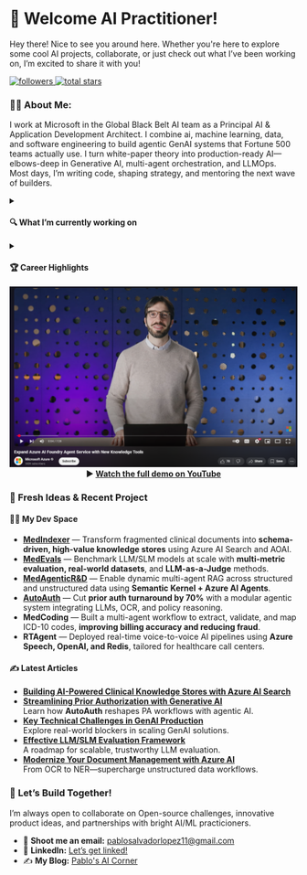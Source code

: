 # 👋 **Welcome AI Practitioner!**

Hey there! Nice to see you around here. Whether you're here to explore some cool AI projects, collaborate, or just check out what I’ve been working on, I’m excited to share it with you!

<p align="left">
  <!-- Followers Badge -->
  <a href="https://github.com/pablosalvador10?tab=followers">
    <img alt="followers" title="Follow me on GitHub" src="https://img.shields.io/github/followers/pablosalvador10?color=236ad3&label=Follow&style=for-the-badge"/>
  </a>
  <!-- Stars Badge -->
  <a href="https://github.com/pablosalvador10?tab=repositories&sort=stargazers">
    <img alt="total stars" title="Total stars on GitHub" src="https://img.shields.io/github/stars/pablosalvador10?color=55960c&style=for-the-badge"/>
  </a>
</p>



### 👨‍💻 **About Me:**  
I work at Microsoft in the Global Black Belt AI team as a Principal AI & Application Development Architect. I combine ai, machine learning, data, and software engineering to build agentic GenAI systems that Fortune 500 teams actually use. I turn white-paper theory into production-ready AI—elbows-deep in Generative AI, multi-agent orchestration, and LLMOps. Most days, I’m writing code, shaping strategy, and mentoring the next wave of builders.

<details>
  <summary><h4>🔍 What I’m currently working on</h4></summary>

  - **Secure Real-Time Voice Agents:** Architecting HIPAA-grade, end-to-end-encrypted speech-to-speech pipelines that keep PHI safe while enabling sub-second agentic conversations.
  - **Agentic Protocols & Control Planes:** Designing open communication standards (MCP, A2A) and mapping them onto Azure AI Foundry’s multi-agent control planes for seamless agent hand-offs.
  - **Production Agentic Memory Layers:** Building hierarchical short-/long-term memory that persist and retrieve context across agent invocations in mission-critical flows.
  - **LLM-App Evaluation & LLMOps:** Creating end-to-end evaluation harnesses to track latency, cost, alignment, and quality of multi-agent GenAI applications before and after release.

</details>

<details>
  <summary><h4>🏆 Career Highlights</h4></summary>
  
  - **Founder of [AI HLS Ignited](https://github.com/microsoft/aihlsIgnited)** — Created and led the flagship accelerator program at Microsoft, empowering the HLS industry across live technical webinars and GitHub-first assets. The program is catalyzing **real-world GenAI adoption** across provider, payor, and   life science orgs through hands-on labs and applied use cases.
  - **Northwestern Adjunct Instructor** — Teaching cloud computing and AI to the next wave of leaders in the MSAI graduate program.
  - **Established and led an MLOps practice**, deploying both real-time and batch ML solutions globally at [Concentrix](https://fortune.com/company/concentrix/fortune500/) consulting services.
    - Led multiple algorithms to production-grade ML systems within Fortune 500 enterprises during my consulting stage at Concentrix, from concept to deployment.
  - Principal author and designer of the MLOps accelerator framework at [Levi's & Co Tech](https://www.fortune.com/company/levi-strauss/fortune500/).
    - Co-authored, developed, and engineered a set of Python SDKs at Levi's & Co Tech, simplifying ML model integration into software for large DS organizations.
    - Designed a state-of-the-art product classification and embedding generation system using advanced Computer Vision algorithms.
  
</details>

<div align="center">
  <a href="https://www.youtube.com/watch?v=eJ_eS-V_Bvk" target="_blank">
    <img src="https://github.com/pablosalvador10/gbb-ai-agenticrag/blob/9997a65135bdac229f6c48995ea00003534a9296/utils/images/youtube.png?raw=true" width="600"/>
  </a>
  <br>
  <strong>▶️ <a href="https://www.youtube.com/watch?v=eJ_eS-V_Bvk" target="_blank">Watch the full demo on YouTube</a></strong>
</div>

### **🧠 Fresh Ideas & Recent Project**

#### **🧑‍💻 My Dev Space**

- **[MedIndexer](https://github.com/Azure-Samples/aihlsignited-medindexer)** — Transform fragmented clinical documents into **schema-driven, high-value knowledge stores** using Azure AI Search and AOAI.
- **[MedEvals](https://github.com/Azure-Samples/aihlsignited-medevals)** — Benchmark LLM/SLM models at scale with **multi-metric evaluation, real-world datasets**, and **LLM-as-a-Judge** methods.
- **[MedAgenticR&D](https://github.com/microsoft/aihlsIgnited/tree/main/hlsignited/FY25/03-Extraction-and-Summarization-Clinical-Info)** — Enable dynamic multi-agent RAG across structured and unstructured data using **Semantic Kernel + Azure AI Agents**.
- **[AutoAuth](https://github.com/Azure-Samples/autoauth-solution-accelerator)** — Cut **prior auth turnaround by 70%** with a modular agentic system integrating LLMs, OCR, and policy reasoning.
- **MedCoding** — Built a multi-agent workflow to extract, validate, and map ICD-10 codes, **improving billing accuracy and reducing fraud**.
- **RTAgent** — Deployed real-time voice-to-voice AI pipelines using **Azure Speech, OpenAI, and Redis**, tailored for healthcare call centers.

#### **✍️ Latest Articles**

- [**Building AI-Powered Clinical Knowledge Stores with Azure AI Search**](https://techcommunity.microsoft.com/blog/healthcareandlifesciencesblog/building-ai-powered-clinical-knowledge-stores-with-azure-ai-search/4405073)
- [**Streamlining Prior Authorization with Generative AI**](https://pabloaicorner.hashnode.dev/streamlining-prior-authorization-with-generative-ai)  
  Learn how **AutoAuth** reshapes PA workflows with agentic AI.
- [**Key Technical Challenges in GenAI Production**](https://pabloaicorner.hashnode.dev/key-technical-challenges-while-transitioning-genai-applications-to-production)  
  Explore real-world blockers in scaling GenAI solutions.
- [**Effective LLM/SLM Evaluation Framework**](https://pabloaicorner.hashnode.dev/building-an-effective-enterprise-llmslm-evaluation-framework-key-strategies-and-tools)  
  A roadmap for scalable, trustworthy LLM evaluation.
- [**Modernize Your Document Management with Azure AI**](https://pabloaicorner.hashnode.dev/modernize-your-document-management-with-azure-ai-and-generative-ai-advance-ocr-intelligent-tagging-and-ner)  
  From OCR to NER—supercharge unstructured data workflows.

### 🚀 **Let’s Build Together!**

I’m always open to collaborate on Open-source challenges, innovative product ideas, and partnerships with bright AI/ML practicioners.

- 💌 **Shoot me an email:** [pablosalvadorlopez11@gmail.com](mailto:pablosalvadorlopez11@gmail.com)
- 🔗 **LinkedIn:** [Let’s get linked!](https://www.linkedin.com/in/pablosalvadorlopez/?locale=en_US)
- ✍️ **My Blog:** [Pablo's AI Corner](https://pabloaicorner.hashnode.dev/)


